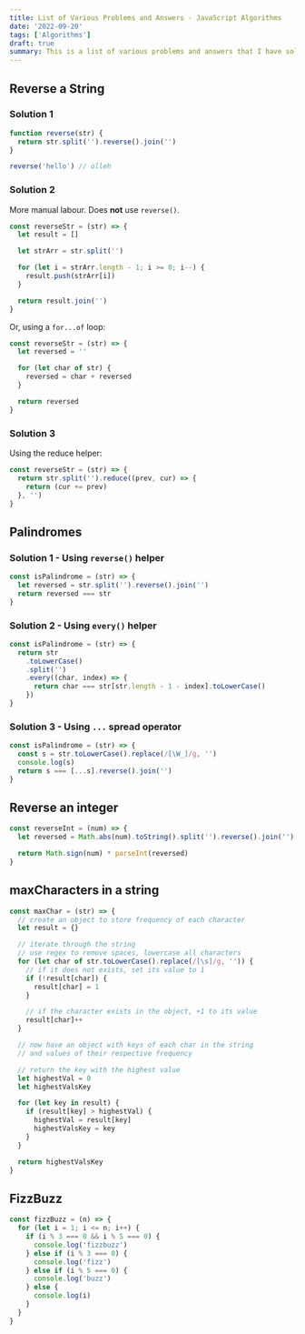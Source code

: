 ```yaml
---
title: List of Various Problems and Answers - JavaScript Algorithms
date: '2022-09-20'
tags: ['Algorithms']
draft: true
summary: This is a list of various problems and answers that I have solved in JavaScript.
---
```


## Reverse a String

### Solution 1

```js
function reverse(str) {
  return str.split('').reverse().join('')
}

reverse('hello') // olleh
```

### Solution 2

More manual labour. Does **not** use `reverse()`.

```js
const reverseStr = (str) => {
  let result = []

  let strArr = str.split('')

  for (let i = strArr.length - 1; i >= 0; i--) {
    result.push(strArr[i])
  }

  return result.join('')
}
```

Or, using a `for...of` loop:

```js
const reverseStr = (str) => {
  let reversed = ''

  for (let char of str) {
    reversed = char + reversed
  }

  return reversed
}
```

### Solution 3

Using the reduce helper:

```js
const reverseStr = (str) => {
  return str.split('').reduce((prev, cur) => {
    return (cur += prev)
  }, '')
}
```

## Palindromes

### Solution 1 - Using `reverse()` helper

```js
const isPalindrome = (str) => {
  let reversed = str.split('').reverse().join('')
  return reversed === str
}
```

### Solution 2 - Using `every()` helper

```js
const isPalindrome = (str) => {
  return str
    .toLowerCase()
    .split('')
    .every((char, index) => {
      return char === str[str.length - 1 - index].toLowerCase()
    })
}
```

### Solution 3 - Using `...` spread operator

```js
const isPalindrome = (str) => {
  const s = str.toLowerCase().replace(/[\W_]/g, '')
  console.log(s)
  return s === [...s].reverse().join('')
}
```

## Reverse an integer

```js
const reverseInt = (num) => {
  let reversed = Math.abs(num).toString().split('').reverse().join('')

  return Math.sign(num) * parseInt(reversed)
}
```

## maxCharacters in a string

```js
const maxChar = (str) => {
  // create an object to store frequency of each character
  let result = {}

  // iterate through the string
  // use regex to remove spaces, lowercase all characters
  for (let char of str.toLowerCase().replace(/[\s]/g, '')) {
    // if it does not exists, set its value to 1
    if (!result[char]) {
      result[char] = 1
    }

    // if the character exists in the object, +1 to its value
    result[char]++
  }

  // now have an object with keys of each char in the string
  // and values of their respective frequency

  // return the key with the highest value
  let highestVal = 0
  let highestValsKey

  for (let key in result) {
    if (result[key] > highestVal) {
      highestVal = result[key]
      highestValsKey = key
    }
  }

  return highestValsKey
}
```

## FizzBuzz

```js
const fizzBuzz = (n) => {
  for (let i = 1; i <= n; i++) {
    if (i % 3 === 0 && i % 5 === 0) {
      console.log('fizzbuzz')
    } else if (i % 3 === 0) {
      console.log('fizz')
    } else if (i % 5 === 0) {
      console.log('buzz')
    } else {
      console.log(i)
    }
  }
}
```
